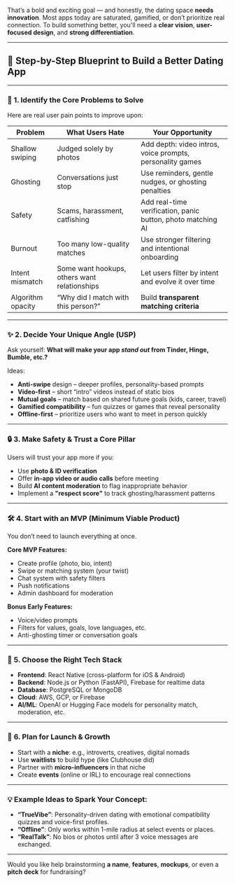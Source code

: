 That’s a bold and exciting goal — and honestly, the dating space **needs innovation**. Most apps today are saturated, gamified, or don’t prioritize real connection. To build something better, you'll need a **clear vision**, **user-focused design**, and **strong differentiation**.

---

## 🚀 Step-by-Step Blueprint to Build a Better Dating App

---

### 🧠 **1. Identify the Core Problems to Solve**

Here are real user pain points to improve upon:

| Problem           | What Users Hate                              | Your Opportunity                                            |
| ----------------- | -------------------------------------------- | ----------------------------------------------------------- |
| Shallow swiping   | Judged solely by photos                      | Add depth: video intros, voice prompts, personality games   |
| Ghosting          | Conversations just stop                      | Use reminders, gentle nudges, or ghosting penalties         |
| Safety            | Scams, harassment, catfishing                | Add real-time verification, panic button, photo matching AI |
| Burnout           | Too many low-quality matches                 | Use stronger filtering and intentional onboarding           |
| Intent mismatch   | Some want hookups, others want relationships | Let users filter by intent and evolve it over time          |
| Algorithm opacity | “Why did I match with this person?”          | Build **transparent matching criteria**                     |

---

### ✨ **2. Decide Your Unique Angle (USP)**

Ask yourself:
**What will make your app *stand out* from Tinder, Hinge, Bumble, etc.?**

Ideas:

* **Anti-swipe** design – deeper profiles, personality-based prompts
* **Video-first** – short “intro” videos instead of static bios
* **Mutual goals** – match based on shared future goals (kids, career, travel)
* **Gamified compatibility** – fun quizzes or games that reveal personality
* **Offline-first** – prioritize users who want to meet in person quickly

---

### 🔒 **3. Make Safety & Trust a Core Pillar**

Users will trust your app more if you:

* Use **photo & ID verification**
* Offer **in-app video or audio calls** before meeting
* Build **AI content moderation** to flag inappropriate behavior
* Implement a **"respect score"** to track ghosting/harassment patterns

---

### 🛠️ **4. Start with an MVP (Minimum Viable Product)**

You don’t need to launch everything at once.

**Core MVP Features:**

* Create profile (photo, bio, intent)
* Swipe or matching system (your twist)
* Chat system with safety filters
* Push notifications
* Admin dashboard for moderation

**Bonus Early Features:**

* Voice/video prompts
* Filters for values, goals, love languages, etc.
* Anti-ghosting timer or conversation goals

---

### 🧩 **5. Choose the Right Tech Stack**

* **Frontend**: React Native (cross-platform for iOS & Android)
* **Backend**: Node.js or Python (FastAPI), Firebase for realtime data
* **Database**: PostgreSQL or MongoDB
* **Cloud**: AWS, GCP, or Firebase
* **AI/ML**: OpenAI or Hugging Face models for personality match, moderation, etc.

---

### 📣 **6. Plan for Launch & Growth**

* Start with a **niche**: e.g., introverts, creatives, digital nomads
* Use **waitlists** to build hype (like Clubhouse did)
* Partner with **micro-influencers** in that niche
* Create **events** (online or IRL) to encourage real connections

---

### 💡 Example Ideas to Spark Your Concept:

* **“TrueVibe”**: Personality-driven dating with emotional compatibility quizzes and voice-first profiles.
* **“Offline”**: Only works within 1-mile radius at select events or places.
* **“RealTalk”**: No bios or photos until after 3 voice messages are exchanged.

---

Would you like help brainstorming **a name**, **features**, **mockups**, or even a **pitch deck** for fundraising?
